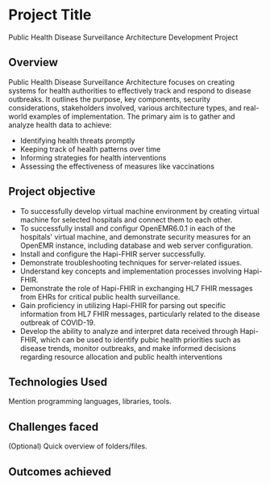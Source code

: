 # Project Title

Public Health Disease Surveillance Architecture Development Project
## Overview
Public Health Disease Surveillance Architecture focuses on creating systems for health authorities to effectively track and respond to disease outbreaks. It outlines the purpose, key components, security considerations, stakeholders involved, various architecture types, and real-world examples of implementation. The primary aim is to gather and analyze health data to achieve:
- Identifying health threats promptly
- Keeping track of health patterns over time
- Informing strategies for health interventions
- Assessing the effectiveness of measures like vaccinations


## Project objective
- To successfully develop virtual machine environment by creating virtual machine for selected hospitals and connect them to each other.
- To successfully install and configur OpenEMR6.0.1 in each of the hospitals' virtual machine, and demonstrate security measures for an OpenEMR instance, including database and web server configuration.
- Install and configure the Hapi-FHIR server successfully.
- Demonstrate troubleshooting techniques for server-related issues.
- Understand key concepts and implementation processes involving Hapi-FHIR.
- Demonstrate the role of Hapi-FHIR in exchanging HL7 FHIR messages from EHRs for critical
public health surveillance.
- Gain proficiency in utilizing Hapi-FHIR for parsing out specific information from HL7 FHIR
messages, particularly related to the disease outbreak of COVID-19.
- Develop the ability to analyze and interpret data received through Hapi-FHIR, which can be
used to identify pubic health priorities such as disease trends, monitor outbreaks, and make
informed decisions regarding resource allocation and public health interventions


## Technologies Used
Mention programming languages, libraries, tools.

## Challenges faced
(Optional) Quick overview of folders/files.

## Outcomes achieved

